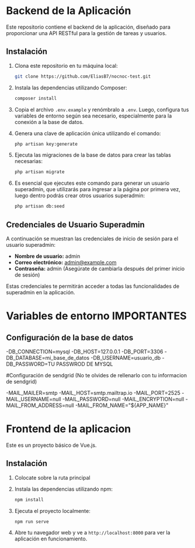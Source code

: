 # Backend de la Aplicación

Este repositorio contiene el backend de la aplicación, diseñado para proporcionar una API RESTful para la gestión de tareas y usuarios.

## Instalación

1. Clona este repositorio en tu máquina local:
    ```sh
    git clone https://github.com/EliasB7/nocnoc-test.git
    ```

2. Instala las dependencias utilizando Composer:
    ```sh
    composer install
    ```

3. Copia el archivo `.env.example` y renómbralo a `.env`. Luego, configura tus variables de entorno según sea necesario, especialmente para la conexión a la base de datos.

4. Genera una clave de aplicación única utilizando el comando:
    ```sh
    php artisan key:generate
    ```

5. Ejecuta las migraciones de la base de datos para crear las tablas necesarias:
    ```sh
    php artisan migrate
    ```

6. Es esencial que ejecutes este comando para generar un usuario superadmin, que utilizarás para ingresar a la página por primera vez, luego dentro podrás crear otros usuarios superadmin:
    ```sh
    php artisan db:seed
    ```

## Credenciales de Usuario Superadmin

A continuación se muestran las credenciales de inicio de sesión para el usuario superadmin:

- **Nombre de usuario:** admin
- **Correo electrónico:** admin@example.com
- **Contraseña:** admin (Asegúrate de cambiarla después del primer inicio de sesión)

Estas credenciales te permitirán acceder a todas las funcionalidades de superadmin en la aplicación.

# Variables de entorno IMPORTANTES

## Configuración de la base de datos

-DB_CONNECTION=mysql
-DB_HOST=127.0.0.1
-DB_PORT=3306
-DB_DATABASE=mi_base_de_datos
-DB_USERNAME=usuario_db
-DB_PASSWORD=TU PASSWROD DE MYSQL

#Configuración de sendgrid (No te olvides de rellenarlo con tu informacion de sendgrid)

-MAIL_MAILER=smtp
-MAIL_HOST=smtp.mailtrap.io
-MAIL_PORT=2525
-MAIL_USERNAME=null
-MAIL_PASSWORD=null
-MAIL_ENCRYPTION=null
-MAIL_FROM_ADDRESS=null
-MAIL_FROM_NAME="${APP_NAME}"

# Frontend de la aplicacion

Este es un proyecto básico de Vue.js.

## Instalación

1. Colocate sobre la ruta principal

2. Instala las dependencias utilizando npm:
    ```sh
    npm install
    ```

3. Ejecuta el proyecto localmente:
    ```sh
    npm run serve
    ```

4. Abre tu navegador web y ve a `http://localhost:8000` para ver la aplicación en funcionamiento.




